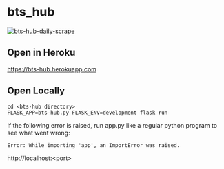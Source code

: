 # bts_hub

[![bts-hub-daily-scrape](https://github.com/peteb206/bts-hub/actions/workflows/bts-hub-daily-scrape.yml/badge.svg)](https://github.com/peteb206/bts-hub/actions/workflows/bts-hub-daily-scrape.yml)
## Open in Heroku
https://bts-hub.herokuapp.com
## Open Locally
```
cd <bts-hub directory>
FLASK_APP=bts-hub.py FLASK_ENV=development flask run
```
If the following error is raised, run app.py like a regular python program to see what went wrong:
```
Error: While importing 'app', an ImportError was raised.
```
http://localhost:<port\>